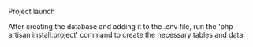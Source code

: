 Project launch

After creating the database and adding it to the .env file, run the 'php artisan install:project' command to create the necessary tables and data.
